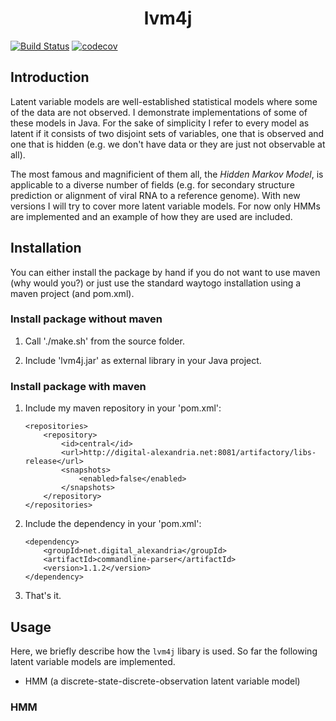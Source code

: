 <h1 align="center"> lvm4j </h1>

[![Build Status](https://travis-ci.org/rafstraumur/lvm4j.svg?branch=master)](https://travis-ci.org/rafstraumur/lvm4j.svg?branch=master)
[![codecov](https://codecov.io/gh/rafstraumur/lvm4j/branch/master/graph/badge.svg)](https://codecov.io/gh/rafstraumur/lvm4j)
## Introduction

Latent variable models are well-established statistical models where some of the data are not observed. I demonstrate implementations of some of these models in Java. For the sake of simplicity I refer to every model as latent if it consists of two disjoint sets of variables, one that is observed and one that is hidden (e.g. we don't have data or they are just not observable at all). 

The most famous and magnificient of them all, the <i>Hidden Markov Model</i>, is applicable to a diverse number of fields (e.g. for secondary structure prediction or alignment of viral RNA to a reference genome). With new versions I will try to cover more latent variable models. For now only HMMs are implemented and an example of how they are used are included.

## Installation
 
You can either install the package by hand if you do not want to use maven (why would you?) or just use the standard waytogo installation using a maven project (and pom.xml).

### Install package without maven

1) 	Call './make.sh' from the source folder.

2) 	Include 'lvm4j.jar' as external library in your Java project.

### Install package with maven

1)	Include my maven repository in your 'pom.xml':
	
		<repositories>
        	<repository>
            	<id>central</id>
            	<url>http://digital-alexandria.net:8081/artifactory/libs-release</url>
            	<snapshots>
            	    <enabled>false</enabled>
            	</snapshots>
        	</repository>
    	</repositories>

2)	Include the dependency in your 'pom.xml':
	
	 	<dependency>
    	    <groupId>net.digital_alexandria</groupId>
    	    <artifactId>commandline-parser</artifactId>
    	    <version>1.1.2</version>
        </dependency>

3)	That's it.

## Usage

Here, we briefly describe how the <code>lvm4j</code> libary is used. So far the following latent variable models are implemented.

* HMM (a discrete-state-discrete-observation latent variable model)

### HMM
